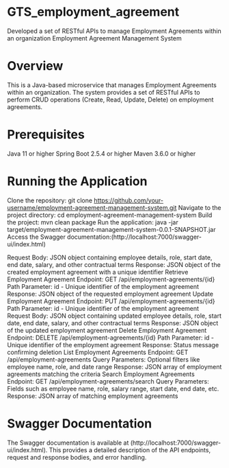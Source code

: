 # GTS_employment_agreement
Developed a set of RESTful APIs to manage Employment Agreements within an organization
Employment Agreement Management System
# Overview
This is a Java-based microservice that manages Employment Agreements within an organization. The system provides a set of RESTful APIs to perform CRUD operations (Create, Read, Update, Delete) on employment agreements.

# Prerequisites
Java 11 or higher
Spring Boot 2.5.4 or higher
Maven 3.6.0 or higher

# Running the Application
Clone the repository: git clone https://github.com/your-username/employment-agreement-management-system.git
Navigate to the project directory: cd employment-agreement-management-system
Build the project: mvn clean package
Run the application: java -jar target/employment-agreement-management-system-0.0.1-SNAPSHOT.jar
Access the Swagger documentation:(http://localhost:7000/swagger-ui/index.html)

Request Body: JSON object containing employee details, role, start date, end date, salary, and other contractual terms
Response: JSON object of the created employment agreement with a unique identifier
Retrieve Employment Agreement
Endpoint: GET /api/employment-agreements/{id}
Path Parameter: id - Unique identifier of the employment agreement
Response: JSON object of the requested employment agreement
Update Employment Agreement
Endpoint: PUT /api/employment-agreements/{id}
Path Parameter: id - Unique identifier of the employment agreement
Request Body: JSON object containing updated employee details, role, start date, end date, salary, and other contractual terms
Response: JSON object of the updated employment agreement
Delete Employment Agreement
Endpoint: DELETE /api/employment-agreements/{id}
Path Parameter: id - Unique identifier of the employment agreement
Response: Status message confirming deletion
List Employment Agreements
Endpoint: GET /api/employment-agreements
Query Parameters: Optional filters like employee name, role, and date range
Response: JSON array of employment agreements matching the criteria
Search Employment Agreements
Endpoint: GET /api/employment-agreements/search
Query Parameters: Fields such as employee name, role, salary range, start date, end date, etc.
Response: JSON array of matching employment agreements

# Swagger Documentation
The Swagger documentation is available at (http://localhost:7000/swagger-ui/index.html). This provides a detailed description of the API endpoints, request and response bodies, and error handling.
